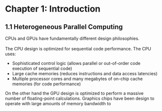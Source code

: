 # Chapter 1: Introduction

## 1.1 Heterogeneous Parallel Computing

CPUs and GPUs have fundamentally different design philosophies. <br><br>
The CPU design is optimized for sequential code performance. The CPU uses:
- Sophisticated control logic (allows parallel or out-of-order code execution of sequential code)
- Large cache memories (reduces instructions and data access latencies)
- Multiple processor cores and many megabytes of on-chip cache memories (for code performance)

On the other hand the GPU design is optimized to perform a massive number of floating-point calculations. Graphics chips have been design to operate with large amounts of memory bandwidth to  